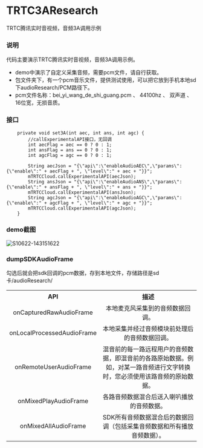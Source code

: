 # TRTC3AResearch
TRTC腾讯实时音视频，音频3A调用示例

### 说明
代码主要演示TRTC腾讯实时音视频，音频3A调用示例。

- demo中演示了自定义采集音频，需要pcm文件，请自行获取。
- 包文件夹下，有一个pcm音乐文件，提供测试使用，可以把它放到手机本地sd下audioResearch/PCM路径下。
- pcm文件名称：bei_yi_wang_de_shi_guang.pcm  、 44100hz 、 双声道 、 16位宽，无损音质。

### 接口
```
    private void set3A(int aec, int ans, int agc) {
        //callExperimentalAPI接口，无回调
        int aecFlag = aec == 0 ? 0 : 1;
        int ansFlag = ans == 0 ? 0 : 1;
        int agcFlag = agc == 0 ? 0 : 1;

        String aecJson = "{\"api\":\"enableAudioAEC\",\"params\":{\"enable\":" + aecFlag + ", \"level\":" + aec + "}}";
        mTRTCCloud.callExperimentalAPI(aecJson);
        String ansJson = "{\"api\":\"enableAudioANS\",\"params\":{\"enable\":" + ansFlag + ", \"level\":" + ans + "}}";
        mTRTCCloud.callExperimentalAPI(ansJson);
        String agcJson = "{\"api\":\"enableAudioAGC\",\"params\":{\"enable\":" + agcFlag + ", \"level\":" + agc + "}}";
        mTRTCCloud.callExperimentalAPI(agcJson);
    }
 ```


### demo截图

![S10622-143151622](https://user-images.githubusercontent.com/49272458/122881316-9cc53d00-d36d-11eb-8442-d522076ab848.jpg)

### dumpSDKAudioFrame
勾选后就会把sdk回调的pcm数据，存到本地文件，存储路径是sd卡/audioResearch/

<table>
  <tr>
    <th width="200px" style="text-align:center">API</th>
    <th width="260px" style="text-align:center">描述</th>
  </tr>
  <tr>
    <td style="text-align:center">onCapturedRawAudioFrame</td>
    <td style="text-align:center">本地麦克风采集到的音频数据回调。</td>
  </tr>
  <tr>
    <td style="text-align:center">onLocalProcessedAudioFrame</td>
    <td style="text-align:center">本地采集并经过音频模块前处理后的音频数据回调。</td>
  </tr>
  <tr>
    <td style="text-align:center">onRemoteUserAudioFrame</td>
    <td style="text-align:center">混音前的每一路远程用户的音频数据，即混音前的各路原始数据。例如，对某一路音频进行文字转换时，您必须使用该路音频的原始数据。</td>
  </tr>
  <tr>
    <td style="text-align:center">onMixedPlayAudioFrame</td>
    <td style="text-align:center">各路音频数据混合后送入喇叭播放的音频数据。</td>
  </tr>
  <tr>
    <td style="text-align:center">onMixedAllAudioFrame</td>
    <td style="text-align:center">SDK所有音频数据混合后的数据回调（包括采集音频数据和所有播放音频数据）。</td>
  </tr>
</table>



